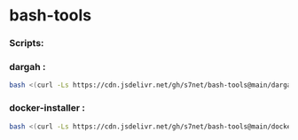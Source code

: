 <!-- scripts start -->
# bash-tools

### Scripts:
### dargah :
```bash
bash <(curl -Ls https://cdn.jsdelivr.net/gh/s7net/bash-tools@main/dargah.sh)
```

### docker-installer :
```bash
bash <(curl -Ls https://cdn.jsdelivr.net/gh/s7net/bash-tools@main/docker-installer.sh)
```

